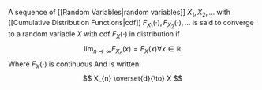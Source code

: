 A sequence of [[Random Variables|random variables]] $X_{1},X_{2},\dots$ with [[Cumulative Distribution Functions|cdf]] $F_{X_{1}}(\cdot),F_{X_{2}}(\cdot),\dots$ is said to converge to a random variable $X$ with cdf $F_{X}(\cdot)$ in distribution if
$$
\lim_{ n \to \infty } F_{X_{n}}(x)=F_{X}(x)\forall x\in \mathbb{R}
$$
Where $F_{X}(\cdot)$ is continuous
And is written:
$$
X_{n} \overset{d}{\to} X
$$
